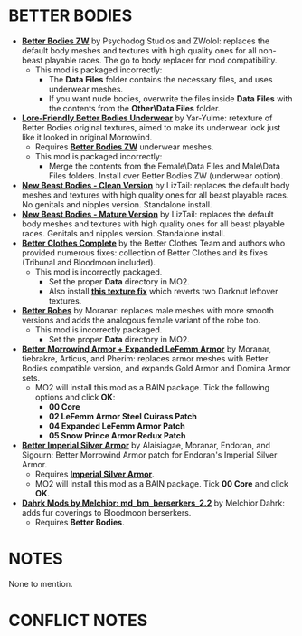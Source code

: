# BETTER BODIES

- [**Better Bodies ZW**](https://www.nexusmods.com/morrowind/mods/42395) by Psychodog Studios and ZWolol: replaces the default body meshes and textures with high quality ones for all non-beast playable races. The go to body replacer for mod compatibility.
  - This mod is packaged incorrectly:
    - The **Data Files** folder contains the necessary files, and uses underwear meshes.
    - If you want nude bodies, overwrite the files inside **Data Files** with the contents from the **Other\Data Files** folder.
- [**Lore-Friendly Better Bodies Underwear**](https://www.nexusmods.com/morrowind/mods/43065/) by Yar-Yulme: retexture of Better Bodies original textures, aimed to make its underwear look just like it looked in original Morrowind.
  - Requires [**Better Bodies ZW**](https://www.nexusmods.com/morrowind/mods/42395) underwear meshes.
  - This mod is packaged incorrectly:
    - Merge the contents from the Female\Data Files and Male\Data Files folders. Install over Better Bodies ZW (underwear option).
- [**New Beast Bodies - Clean Version**](http://mw.modhistory.com/download-10-10928) by LizTail: replaces the default body meshes and textures with high quality ones for all beast playable races. No genitals and nipples version. Standalone install.
- [**New Beast Bodies - Mature Version**](http://mw.modhistory.com/download-10-11364) by LizTail: replaces the default body meshes and textures with high quality ones for all beast playable races. Genitals and nipples version. Standalone install.
- [**Better Clothes Complete**](https://www.nexusmods.com/morrowind/mods/47549) by the Better Clothes Team and authors who provided numerous fixes: collection of Better Clothes and its fixes (Tribunal and Bloodmoon included).
	- This mod is incorrectly packaged.
		- Set the proper **Data** directory in MO2.
		- Also install [**this texture fix**](https://www.mediafire.com/file/hyw28dbyiyu152y/Better_Clothes_Complete_-_Darknut_Texture_Fix.zip/file) which reverts two Darknut leftover textures.
- [**Better Robes**](https://www.nexusmods.com/morrowind/mods/42773) by Moranar: replaces male meshes with more smooth versions and adds the analogous female variant of the robe too.
	- This mod is incorrectly packaged.
		- Set the proper **Data** directory in MO2.
- [**Better Morrowind Armor + Expanded LeFemm Armor**]() by Moranar, tiebrakre, Articus, and Pherim: replaces armor meshes with Better Bodies compatible version, and expands Gold Armor and Domina Armor sets.
	- MO2 will install this mod as a BAIN package. Tick the following options and click **OK**:
		- **00 Core**
		- **02 LeFemm Armor Steel Cuirass Patch**
		- **04 Expanded LeFemm Armor Patch**
		- **05 Snow Prince Armor Redux Patch**
- [**Better Imperial Silver Armor**](https://www.mediafire.com/file/cx0690qeklksy94/Better_Imperial_Silver_Armor_v1.01b.zip/file) by Alaisiagae, Moranar, Endoran, and Sigourn: Better Morrowind Armor patch for Endoran's Imperial Silver Armor.
	- Requires [**Imperial Silver Armor**](https://www.nexusmods.com/morrowind/mods/47751/?).
	- MO2 will install this mod as a BAIN package. Tick **00 Core** and click **OK**.
- [**Dahrk Mods by Melchior: md_bm_berserkers_2.2**](https://www.nexusmods.com/morrowind/mods/43528) by Melchior Dahrk: adds fur coverings to Bloodmoon berserkers.
	- Requires **Better Bodies**.

# NOTES

None to mention.

# CONFLICT NOTES
